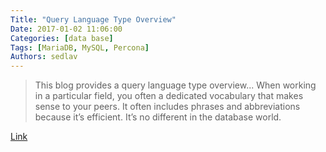 ```yaml
---
Title: "Query Language Type Overview"
Date: 2017-01-02 11:06:00
Categories: [data base]
Tags: [MariaDB, MySQL, Percona]
Authors: sedlav
---
```


> This blog provides a query language type overview...  When working in a particular field, you often a dedicated vocabulary that makes sense to your peers. It often includes phrases and abbreviations because it’s efficient. It’s no different in the database world.

[Link](https://www.percona.com/blog/2016/12/29/query-language-type-overview/)
